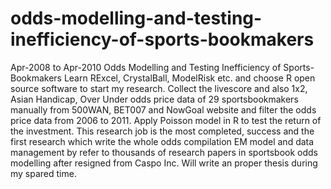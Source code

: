 # odds-modelling-and-testing-inefficiency-of-sports-bookmakers
Apr-2008 to Apr-2010 Odds Modelling and Testing Inefficiency of Sports-Bookmakers  Learn RExcel, CrystalBall, ModelRisk etc. and choose R open source software to start my research. Collect the livescore and also 1x2, Asian Handicap, Over Under odds price data of 29 sportsbookmakers manually from 500WAN, BET007 and NowGoal website and filter the odds price data from 2006 to 2011. Apply Poisson model in R to test the return of the investment. This research job is the most completed, success and the first research which write the whole odds compilation EM model and data management by refer to thousands of research papers in sportsbook odds modelling after resigned from Caspo Inc. Will write an proper thesis during my spared time.
